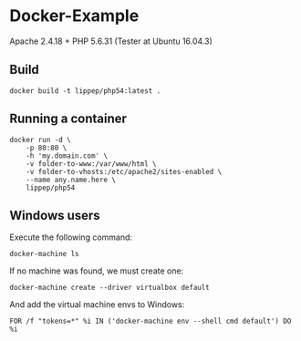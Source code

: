 # Docker-Example
Apache 2.4.18 + PHP 5.6.31 (Tester at Ubuntu 16.04.3)


## Build ##

```
docker build -t lippep/php54:latest .
```

## Running a container ##

```
docker run -d \
	-p 80:80 \
	-h 'my.domain.com' \
	-v folder-to-www:/var/www/html \
	-v folder-to-vhosts:/etc/apache2/sites-enabled \
	--name any.name.here \
	lippep/php54
```

## Windows users ##

Execute the following command:

```
docker-machine ls
```

If no machine was found, we must create one:

``` 
docker-machine create --driver virtualbox default
```

And add the virtual machine envs to Windows:

```
FOR /f "tokens=*" %i IN ('docker-machine env --shell cmd default') DO %i
```
